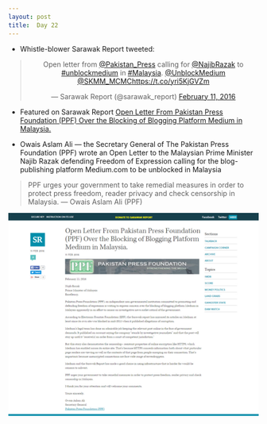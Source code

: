 ```yaml
---
layout: post
title:  Day 22
---
```

	
- Whistle-blower Sarawak Report tweeted:

<center>
<blockquote class="twitter-tweet" data-lang="en"><p lang="en" dir="ltr">Open letter from <a href="https://twitter.com/Pakistan_Press">@Pakistan_Press</a> calling for <a href="https://twitter.com/NajibRazak">@NajibRazak</a> to <a href="https://twitter.com/hashtag/unblockmedium?src=hash">#unblockmedium</a> in <a href="https://twitter.com/hashtag/Malaysia?src=hash">#Malaysia</a>. <a href="https://twitter.com/UnblockMedium">@UnblockMedium</a> <a href="https://twitter.com/SKMM_MCMC">@SKMM_MCMC</a><a href="https://t.co/yri5KjGVZm">https://t.co/yri5KjGVZm</a></p>&mdash; Sarawak Report (@sarawak_report) <a href="https://twitter.com/sarawak_report/status/697810844059594754">February 11, 2016</a></blockquote>
</center>

- Featured on Sarawak Report <a href="http://www.sarawakreport.org/campaign/open-letter-from-pakistan-press-foundation-ppf-over-the-blocking-of-blogging-platform-medium-in-malaysia/" target="_blank">Open Letter From Pakistan Press Foundation (PPF) Over the Blocking of Blogging Platform Medium in Malaysia.</a>

- Owais Aslam Ali &mdash; the Secretary General of The Pakistan Press Foundation (PPF) wrote an Open Letter to the Malaysian Prime Minister Najib Razak defending Freedom of Expression calling for the blog-publishing platform Medium.com to be unblocked in Malaysia

> PPF urges your government to take remedial measures in order to protect press freedom, reader privacy and check censorship in Malaysia. &mdash; Owais Aslam Ali (PPF)

<img src="/img/ppf-open-letter.jpg" class="img-responsive img-border" data-action="zoom">
